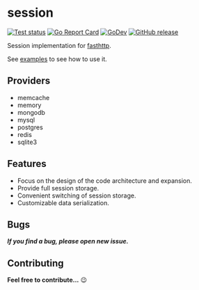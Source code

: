 # session

[![Test status](https://github.com/fasthttp/session/actions/workflows/test.yml/badge.svg?branch=master)](https://github.com/fasthttp/session/actions?workflow=test)
[![Go Report Card](https://goreportcard.com/badge/github.com/fasthttp/session)](https://goreportcard.com/report/github.com/fasthttp/session)
[![GoDev](https://img.shields.io/badge/go.dev-reference-007d9c?logo=go&logoColor=white)](https://pkg.go.dev/github.com/hemant404/fasthttp-session)
[![GitHub release](https://img.shields.io/github/release/fasthttp/session.svg)](https://github.com/fasthttp/session/releases)

Session implementation for [fasthttp](https://github.com/valyala/fasthttp).

See [examples](_examples/) to see how to use it.

## Providers

- memcache
- memory
- mongodb
- mysql
- postgres
- redis
- sqlite3

## Features

- Focus on the design of the code architecture and expansion.
- Provide full session storage.
- Convenient switching of session storage.
- Customizable data serialization.

## Bugs

**_If you find a bug, please open new issue._**

## Contributing

**Feel free to contribute...** :wink:
